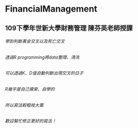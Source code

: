 # FinancialManagement
## 109下學年世新大學財務管理 陳芬英老師授課
###### 學到判斷黃金交叉以及死亡交叉
###### 透過R programming將data整理、清洗
###### 可以透過K、D值自動判斷出現交叉的日子
###### R幾乎是自己摸索、自學的
###### 所以寫法較粗枝大葉
###### 歡迎幫忙修正更好的寫法！
